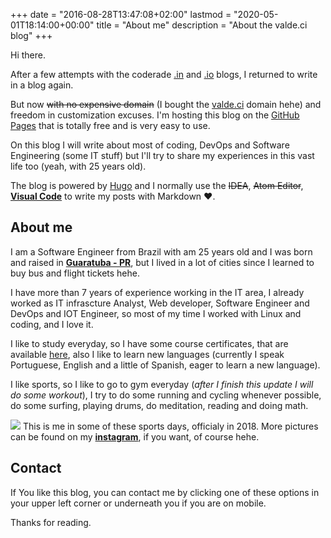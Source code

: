 +++
date = "2016-08-28T13:47:08+02:00"
lastmod = "2020-05-01T18:14:00+00:00"
title = "About me"
description = "About the valde.ci blog"
+++

Hi there.

After a few attempts with the coderade [.in](http://coderade.in) and
[.io](http://coderade.io) blogs, I returned to write in a blog again.

But now ~~with no expensive domain~~ (I bought the [valde.ci](https://valde.ci) domain hehe) and freedom in customization excuses.
I'm hosting this blog on the [GitHub Pages](https://pages.github.com/) that is
totally free and is very easy to use.

On this blog I will write about most of coding, DevOps and Software Engineering (some IT stuff) but I'll try to share my experiences in this vast life too (yeah, with 25 years old).

The blog is powered by [Hugo](http://gohugo.io) and I normally use the ~~IDEA~~, ~~Atom Editor~~, [**Visual Code**](https://code.visualstudio.com/) to write my posts with Markdown :heart:.


## About me

I am a Software Engineer from Brazil with am 25 years old and I was born and raised in [**Guaratuba - PR**](https://en.wikipedia.org/wiki/Guaratuba), but I lived in a lot of cities since I learned to buy bus and flight tickets hehe.

I have more than 7 years of experience working in the IT area, I already worked as IT infrascture Analyst, Web developer, Software Engineer and DevOps and IOT Engineer, so most of my time I worked with Linux and coding, and I love it.

I like to study everyday, so I have some course certificates, that are available [here](https://github.com/coderade/certificates#certificates), also I like to learn new languages (currently I speak Portuguese, English and a little of Spanish, eager to learn a new language).

I like sports, so I like to go to gym everyday (*after I finish this update I will do some workout*), I try to do some running and cycling whenever possible, do some surfing,  playing drums, do meditation, reading and doing math. 

![](/images/about/discover-1.jpg)
This is me in some of these sports days, officialy in 2018. More pictures can be found on my [**instagram**](https://www.instagram.com/valde.ci/), if you want, of course hehe.

## Contact

If You like this blog, you can contact me by clicking one of these options in your
upper left corner or underneath you if you are on mobile.

Thanks for reading.
